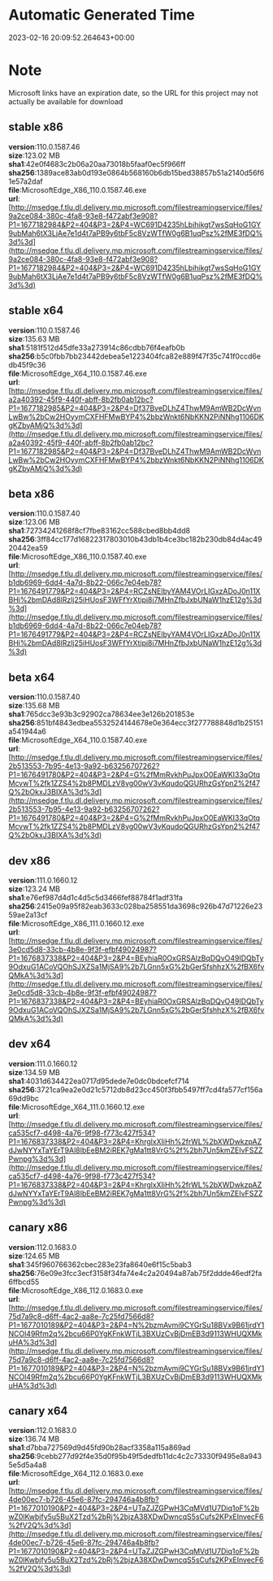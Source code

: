# Automatic Generated Time
2023-02-16 20:09:52.264643+00:00

# Note
Microsoft links have an expiration date, so the URL for this project may not actually be available for download

## stable x86
**version**:110.0.1587.46  
**size**:123.02 MB  
**sha1**:42e0f4683c2b06a20aa73018b5faaf0ec5f966ff  
**sha256**:1389ace83ab0d193e0864b568160b6db15bed38857b51a2140d56f61e57a2daf  
**file**:MicrosoftEdge_X86_110.0.1587.46.exe  
**url**:[http://msedge.f.tlu.dl.delivery.mp.microsoft.com/filestreamingservice/files/9a2ce084-380c-4fa8-93e8-f472abf3e908?P1=1677182984&P2=404&P3=2&P4=WC691D4235hLbihikgt7wsSqHoG1GY9ubMah6tX3LjAe7e1d4t7aPB9y6tbF5c8VzWTfW0g6B1uqPsz%2fME3fDQ%3d%3d](http://msedge.f.tlu.dl.delivery.mp.microsoft.com/filestreamingservice/files/9a2ce084-380c-4fa8-93e8-f472abf3e908?P1=1677182984&P2=404&P3=2&P4=WC691D4235hLbihikgt7wsSqHoG1GY9ubMah6tX3LjAe7e1d4t7aPB9y6tbF5c8VzWTfW0g6B1uqPsz%2fME3fDQ%3d%3d)  

## stable x64
**version**:110.0.1587.46  
**size**:135.63 MB  
**sha1**:5181f512d45dfe33a273914c86cdbb76f4eafb0b  
**sha256**:b5c0fbb7bb23442debea5e1223404fca82e889f47f35c741f0ccd6edb45f9c36  
**file**:MicrosoftEdge_X64_110.0.1587.46.exe  
**url**:[http://msedge.f.tlu.dl.delivery.mp.microsoft.com/filestreamingservice/files/a2a40392-45f9-440f-abff-8b2fb0ab12bc?P1=1677182985&P2=404&P3=2&P4=Df37BveDLhZ4ThwM9AmWB2DcWvnLwBw%2bCw2HOyymCXFHFMwBYP4%2bbzWnkt6NbKKN2PiNNhg1106DKgKZbyAMjQ%3d%3d](http://msedge.f.tlu.dl.delivery.mp.microsoft.com/filestreamingservice/files/a2a40392-45f9-440f-abff-8b2fb0ab12bc?P1=1677182985&P2=404&P3=2&P4=Df37BveDLhZ4ThwM9AmWB2DcWvnLwBw%2bCw2HOyymCXFHFMwBYP4%2bbzWnkt6NbKKN2PiNNhg1106DKgKZbyAMjQ%3d%3d)  

## beta x86
**version**:110.0.1587.40  
**size**:123.06 MB  
**sha1**:72734241268f8cf7fbe83162cc588cbed8bb4dd8  
**sha256**:3ff84cc177d16822317803010b43db1b4ce3bc182b230db84d4ac4920442ea59  
**file**:MicrosoftEdge_X86_110.0.1587.40.exe  
**url**:[http://msedge.f.tlu.dl.delivery.mp.microsoft.com/filestreamingservice/files/b1db6969-6dd4-4a7d-8b22-066c7e04eb78?P1=1676491779&P2=404&P3=2&P4=RCZsNElbyYAM4VOrLIGxzADoJ0n11XBHi%2bmDAd8lRzlj25iHUosF3WFfYrXtipi8i7MHnZfbJxbUNaW1hzE12g%3d%3d](http://msedge.f.tlu.dl.delivery.mp.microsoft.com/filestreamingservice/files/b1db6969-6dd4-4a7d-8b22-066c7e04eb78?P1=1676491779&P2=404&P3=2&P4=RCZsNElbyYAM4VOrLIGxzADoJ0n11XBHi%2bmDAd8lRzlj25iHUosF3WFfYrXtipi8i7MHnZfbJxbUNaW1hzE12g%3d%3d)  

## beta x64
**version**:110.0.1587.40  
**size**:135.68 MB  
**sha1**:765dcc3e93b3c92902ca78634ee3e126b201853e  
**sha256**:851bf4843edbea5532524144678e0e364ecc3f277788848d1b25151a541944a6  
**file**:MicrosoftEdge_X64_110.0.1587.40.exe  
**url**:[http://msedge.f.tlu.dl.delivery.mp.microsoft.com/filestreamingservice/files/2b513553-7b95-4e13-9a92-b63256707262?P1=1676491780&P2=404&P3=2&P4=G%2fMmRvkhPuJpxO0EaWKI33qOtqMcvwT%2fk1ZZS4%2b8PMDLzV8vg00wV3vKqudoQGURhzGsYpn2%2f47Q%2bOkxJ3BIXA%3d%3d](http://msedge.f.tlu.dl.delivery.mp.microsoft.com/filestreamingservice/files/2b513553-7b95-4e13-9a92-b63256707262?P1=1676491780&P2=404&P3=2&P4=G%2fMmRvkhPuJpxO0EaWKI33qOtqMcvwT%2fk1ZZS4%2b8PMDLzV8vg00wV3vKqudoQGURhzGsYpn2%2f47Q%2bOkxJ3BIXA%3d%3d)  

## dev x86
**version**:111.0.1660.12  
**size**:123.24 MB  
**sha1**:e76ef987d4d1c4d5c5d3466fef88784f1adf31fa  
**sha256**:2415e09a95f82eab3633c028ba258551da3698c926b47d71226e2359ae2a13cf  
**file**:MicrosoftEdge_X86_111.0.1660.12.exe  
**url**:[http://msedge.f.tlu.dl.delivery.mp.microsoft.com/filestreamingservice/files/3e0cd5d8-33cb-4b8e-9f3f-efbf49024987?P1=1676837338&P2=404&P3=2&P4=BEyhiaR0OxGRSAlzBqDQvO49IDQbTy9OdxuG1ACoVQOhSJXZSa1MjSA9%2b7LGnn5xG%2bGerSfshhzX%2fBX6fvQMkA%3d%3d](http://msedge.f.tlu.dl.delivery.mp.microsoft.com/filestreamingservice/files/3e0cd5d8-33cb-4b8e-9f3f-efbf49024987?P1=1676837338&P2=404&P3=2&P4=BEyhiaR0OxGRSAlzBqDQvO49IDQbTy9OdxuG1ACoVQOhSJXZSa1MjSA9%2b7LGnn5xG%2bGerSfshhzX%2fBX6fvQMkA%3d%3d)  

## dev x64
**version**:111.0.1660.12  
**size**:134.59 MB  
**sha1**:4031d634422ea0717d95dede7e0dc0bdcefcf714  
**sha256**:3721ca9ea2e0d21c5712db8d23cc450f3fbb5497ff7cd4fa577cf156a69dd9bc  
**file**:MicrosoftEdge_X64_111.0.1660.12.exe  
**url**:[http://msedge.f.tlu.dl.delivery.mp.microsoft.com/filestreamingservice/files/ca535cf7-d498-4a76-9f98-f773c427f534?P1=1676837338&P2=404&P3=2&P4=KhrglxXIiHh%2frWL%2bXWDwkzpAZdJwNYYxTaYErT9Al8IbEeBM2iREK7gMa1tt8VrG%2f%2bh7Un5kmZEIvFSZZPwnpg%3d%3d](http://msedge.f.tlu.dl.delivery.mp.microsoft.com/filestreamingservice/files/ca535cf7-d498-4a76-9f98-f773c427f534?P1=1676837338&P2=404&P3=2&P4=KhrglxXIiHh%2frWL%2bXWDwkzpAZdJwNYYxTaYErT9Al8IbEeBM2iREK7gMa1tt8VrG%2f%2bh7Un5kmZEIvFSZZPwnpg%3d%3d)  

## canary x86
**version**:112.0.1683.0  
**size**:124.65 MB  
**sha1**:345f960766362cbec283e23fa8640e6f15c5bab3  
**sha256**:76e09e3fcc3ecf3158f34fa74e4c2a20494a87ab75f2ddde46edf2fa6ffbcd55  
**file**:MicrosoftEdge_X86_112.0.1683.0.exe  
**url**:[http://msedge.f.tlu.dl.delivery.mp.microsoft.com/filestreamingservice/files/75d7a9c8-d6ff-4ac2-aa8e-7c25fd7566d8?P1=1677010189&P2=404&P3=2&P4=N%2bzmAvmi9CYGrSu18BVx9B61jrdY1NCOl49Rfm2q%2bcu66P0YgKFnkWTjL3BXUzCvBjDmEB3d9113WHUQXMkuHA%3d%3d](http://msedge.f.tlu.dl.delivery.mp.microsoft.com/filestreamingservice/files/75d7a9c8-d6ff-4ac2-aa8e-7c25fd7566d8?P1=1677010189&P2=404&P3=2&P4=N%2bzmAvmi9CYGrSu18BVx9B61jrdY1NCOl49Rfm2q%2bcu66P0YgKFnkWTjL3BXUzCvBjDmEB3d9113WHUQXMkuHA%3d%3d)  

## canary x64
**version**:112.0.1683.0  
**size**:136.74 MB  
**sha1**:d7bba727569d9d45fd90b28acf3358a115a869ad  
**sha256**:9cebb277d92f4e35d0f95b49f5dedfb11dc4c2c73330f9495e8a9435e5d5a4a8  
**file**:MicrosoftEdge_X64_112.0.1683.0.exe  
**url**:[http://msedge.f.tlu.dl.delivery.mp.microsoft.com/filestreamingservice/files/4de00ec7-b726-45e6-87fc-294746a4b8fb?P1=1677010190&P2=404&P3=2&P4=UTaZJZGPwH3CqMVd1U7Diq1oF%2bwZ0lKwbjfy5u5BuX2Tzd%2bRj%2bjzA38XDwDwncqS5sCufs2KPxEInvecF6%2fV2Q%3d%3d](http://msedge.f.tlu.dl.delivery.mp.microsoft.com/filestreamingservice/files/4de00ec7-b726-45e6-87fc-294746a4b8fb?P1=1677010190&P2=404&P3=2&P4=UTaZJZGPwH3CqMVd1U7Diq1oF%2bwZ0lKwbjfy5u5BuX2Tzd%2bRj%2bjzA38XDwDwncqS5sCufs2KPxEInvecF6%2fV2Q%3d%3d)  

